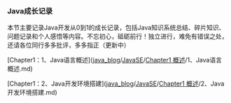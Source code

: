 ### Java成长记录

本节主要记录Java开发从0到1的成长记录，包括Java知识系统总结、碎片知识、问题记录和个人感悟等内容。不忘初心，砥砺前行！独立进行，难免有错误之处，还请各位同行多多批评，多多指正（更新中）

[Chapter1：1、Java语言概述]([java_blog](https://github.com/wmhou/java_blog)/[JavaSE](https://github.com/wmhou/java_blog/tree/master/JavaSE)/[Chapter1 概述](https://github.com/wmhou/java_blog/tree/master/JavaSE/Chapter1%20%E6%A6%82%E8%BF%B0)/1、Java语言概述.md)

[Chapter1：2、Java开发环境搭建]([java_blog](https://github.com/wmhou/java_blog)/[JavaSE](https://github.com/wmhou/java_blog/tree/master/JavaSE)/[Chapter1 概述](https://github.com/wmhou/java_blog/tree/master/JavaSE/Chapter1%20%E6%A6%82%E8%BF%B0)/2、Java开发环境搭建.md)




